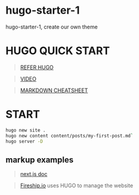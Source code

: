 # hugo-starter-1
hugo-starter-1, create our own theme


# HUGO QUICK START

> [REFER HUGO](https://gohugo.io/getting-started/quick-start/)

> [VIDEO](https://www.youtube.com/watch?v=6BRZ-yHjYwo)

> [MARKDOWN CHEATSHEET](https://github.com/adam-p/markdown-here/wiki/Markdown-Cheatsheet)



# START

```sh
hugo new site .
hugo new content content/posts/my-first-post.md`
hugo server -D
```

## markup examples

> [next.js doc](https://github.com/vercel/next.js/tree/canary/docs/01-getting-started)

> [Fireship.io](https://github.com/fireship-io/fireship.io/tree/master/content/) uses HUGO to manage the website



